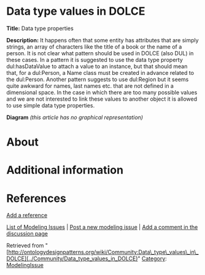 #  Data type values in DOLCE


__Title:__ Data type properties


__Description:__ It happens often that some entity has attributes that are simply strings, an array of characters like the title of a book or the name of a person. It is not clear what pattern should be used in DOLCE (also DUL) in these cases. In a pattern it is suggested to use the data type property dul:hasDataValue to attach a value to an instance, but that should mean that, for a dul:Person, a Name class must be created in advance related to the dul:Person. Another pattern suggests to use dul:Region but it seems quite awkward for names, last names etc. that are not defined in a dimensional space. In the case in which there are too many possible values and we are not interested to link these values to another object it is allowed to use simple data type properties. 


__Diagram__
_(this article has no graphical representation)_



#  About


  




#  Additional information


#  References


[Add a reference](index.php@title=Odp%253AAdd_reference&subject=Community%253AData+type+values+in+DOLCE.html "http://ontologydesignpatterns.org/wiki/index.php?title=Odp:Add_reference&subject=Community%3AData+type+values+in+DOLCE")


  




 [List of Modeling Issues](../Community/Main "Community:Main") | [Post a new modeling issue](../Community/PostModelingIssue "Community:PostModelingIssue") | [Add a comment in the discussion page](index.php@title=Odp%253AAdd_comment&target=Community_talk%253AData_type_values_in_DOLCE.html#New_comment "http://ontologydesignpatterns.org/wiki/index.php?title=Odp:Add_comment&target=Community_talk:Data_type_values_in_DOLCE#New_comment")


Retrieved from "[http://ontologydesignpatterns.org/wiki/Community:Data\_type\_values\_in\_DOLCE](../Community/Data_type_values_in_DOLCE)"
 [Category](http://ontologydesignpatterns.org/wiki/Special:Categories "Special:Categories"): [ModelingIssue](../Category/ModelingIssue "Category:ModelingIssue")